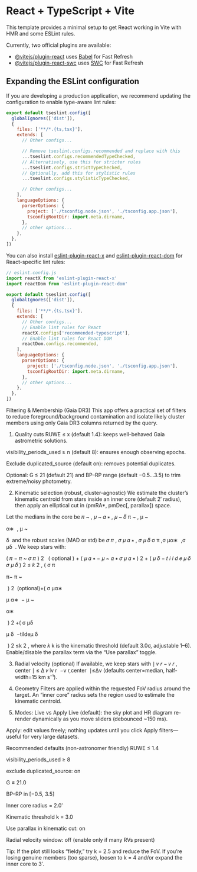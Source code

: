 # React + TypeScript + Vite

This template provides a minimal setup to get React working in Vite with HMR and some ESLint rules.

Currently, two official plugins are available:

- [@vitejs/plugin-react](https://github.com/vitejs/vite-plugin-react/blob/main/packages/plugin-react) uses [Babel](https://babeljs.io/) for Fast Refresh
- [@vitejs/plugin-react-swc](https://github.com/vitejs/vite-plugin-react/blob/main/packages/plugin-react-swc) uses [SWC](https://swc.rs/) for Fast Refresh

## Expanding the ESLint configuration

If you are developing a production application, we recommend updating the configuration to enable type-aware lint rules:

```js
export default tseslint.config([
  globalIgnores(['dist']),
  {
    files: ['**/*.{ts,tsx}'],
    extends: [
      // Other configs...

      // Remove tseslint.configs.recommended and replace with this
      ...tseslint.configs.recommendedTypeChecked,
      // Alternatively, use this for stricter rules
      ...tseslint.configs.strictTypeChecked,
      // Optionally, add this for stylistic rules
      ...tseslint.configs.stylisticTypeChecked,

      // Other configs...
    ],
    languageOptions: {
      parserOptions: {
        project: ['./tsconfig.node.json', './tsconfig.app.json'],
        tsconfigRootDir: import.meta.dirname,
      },
      // other options...
    },
  },
])
```

You can also install [eslint-plugin-react-x](https://github.com/Rel1cx/eslint-react/tree/main/packages/plugins/eslint-plugin-react-x) and [eslint-plugin-react-dom](https://github.com/Rel1cx/eslint-react/tree/main/packages/plugins/eslint-plugin-react-dom) for React-specific lint rules:

```js
// eslint.config.js
import reactX from 'eslint-plugin-react-x'
import reactDom from 'eslint-plugin-react-dom'

export default tseslint.config([
  globalIgnores(['dist']),
  {
    files: ['**/*.{ts,tsx}'],
    extends: [
      // Other configs...
      // Enable lint rules for React
      reactX.configs['recommended-typescript'],
      // Enable lint rules for React DOM
      reactDom.configs.recommended,
    ],
    languageOptions: {
      parserOptions: {
        project: ['./tsconfig.node.json', './tsconfig.app.json'],
        tsconfigRootDir: import.meta.dirname,
      },
      // other options...
    },
  },
])
```

Filtering & Membership (Gaia DR3)
This app offers a practical set of filters to reduce foreground/background contamination and isolate likely cluster members using only Gaia DR3 columns returned by the query.

1) Quality cuts
RUWE ≤ x (default 1.4): keeps well-behaved Gaia astrometric solutions.

visibility_periods_used ≥ n (default 8): ensures enough observing epochs.

Exclude duplicated_source (default on): removes potential duplicates.

Optional: G ≤ 21 (default 21) and BP–RP range (default −0.5…3.5) to trim extreme/noisy photometry.

2) Kinematic selection (robust, cluster-agnostic)
We estimate the cluster’s kinematic centroid from stars inside an inner core (default 2′ radius), then apply an elliptical cut in (pmRA*, pmDec[, parallax]) space.

Let the medians in the core be 
𝜋
~
,
𝜇
~
𝛼
∗
,
𝜇
~
𝛿
π
~
 , 
μ
~
​
  
α∗
​
 , 
μ
~
​
  
δ
​
  and the robust scales (MAD or std) be 
𝜎
𝜋
,
𝜎
𝜇
𝛼
∗
,
𝜎
𝜇
𝛿
σ 
π
​
 ,σ 
μα∗
​
 ,σ 
μδ
​
 . We keep stars with:

(
𝜋
−
𝜋
~
𝜎
𝜋
)
2
 
(
optional
)
+
(
𝜇
𝛼
∗
−
𝜇
~
𝛼
∗
𝜎
𝜇
𝛼
∗
)
2
+
(
𝜇
𝛿
−
𝑡
𝑖
𝑙
𝑑
𝑒
𝜇
𝛿
𝜎
𝜇
𝛿
)
2
≤
𝑘
2
,
( 
σ 
π
​
 
π− 
π
~
 
​
 ) 
2
  (optional)+( 
σ 
μα∗
​
 
μ 
α∗
​
 − 
μ
~
​
  
α∗
​
 
​
 ) 
2
 +( 
σ 
μδ
​
 
μ 
δ
​
 −tildeμ 
δ
​
 
​
 ) 
2
 ≤k 
2
 ,
where 
𝑘
k is the kinematic threshold (default 3.0σ, adjustable 1–6).
Enable/disable the parallax term via the “Use parallax” toggle.

3) Radial velocity (optional)
If available, we keep stars with 
∣
𝑣
𝑟
−
𝑣
𝑟
,
center
∣
≤
Δ
𝑣
∣v 
r
​
 −v 
r,center
​
 ∣≤Δv (defaults center=median, half-width=15 km s⁻¹).

4) Geometry
Filters are applied within the requested FoV radius around the target. An “inner core” radius sets the region used to estimate the kinematic centroid.

5) Modes: Live vs Apply
Live (default): the sky plot and HR diagram re-render dynamically as you move sliders (debounced ~150 ms).

Apply: edit values freely; nothing updates until you click Apply filters—useful for very large datasets.

Recommended defaults (non-astronomer friendly)
RUWE ≤ 1.4

visibility_periods_used ≥ 8

exclude duplicated_source: on

G ≤ 21.0

BP–RP in [−0.5, 3.5]

Inner core radius = 2.0′

Kinematic threshold k = 3.0

Use parallax in kinematic cut: on

Radial velocity window: off (enable only if many RVs present)

Tip: If the plot still looks “fieldy,” try k = 2.5 and reduce the FoV. If you’re losing genuine members (too sparse), loosen to k = 4 and/or expand the inner core to 3′.